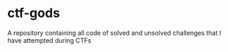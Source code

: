 # ctf-gods
A repository containing all code of solved and unsolved challenges that I have attempted during CTFs
